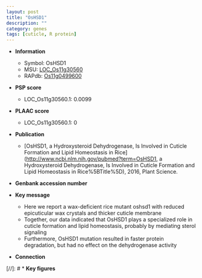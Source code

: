 ```yaml
---
layout: post
title: "OsHSD1"
description: ""
category: genes
tags: [cuticle, R protein]
---
```


* **Information**  
    + Symbol: OsHSD1  
    + MSU: [LOC_Os11g30560](http://rice.plantbiology.msu.edu/cgi-bin/ORF_infopage.cgi?orf=LOC_Os11g30560)  
    + RAPdb: [Os11g0499600](http://rapdb.dna.affrc.go.jp/viewer/gbrowse_details/irgsp1?name=Os11g0499600)  

* **PSP score**  
    + LOC_Os11g30560.1: 0.0099 

* **PLAAC score**  
    + LOC_Os11g30560.1: 0 

* **Publication**  
    + [OsHSD1, a Hydroxysteroid Dehydrogenase, Is Involved in Cuticle Formation and Lipid Homeostasis in Rice](http://www.ncbi.nlm.nih.gov/pubmed?term=OsHSD1, a Hydroxysteroid Dehydrogenase, Is Involved in Cuticle Formation and Lipid Homeostasis in Rice%5BTitle%5D), 2016, Plant Science.

* **Genbank accession number**  

* **Key message**  
    + Here we report a wax-deficient rice mutant oshsd1 with reduced epicuticular wax crystals and thicker cuticle membrane
    + Together, our data indicated that OsHSD1 plays a specialized role in cuticle formation and lipid homeostasis, probably by mediating sterol signaling
    + Furthermore, OsHSD1 mutation resulted in faster protein degradation, but had no effect on the dehydrogenase activity

* **Connection**  

[//]: # * **Key figures**  


